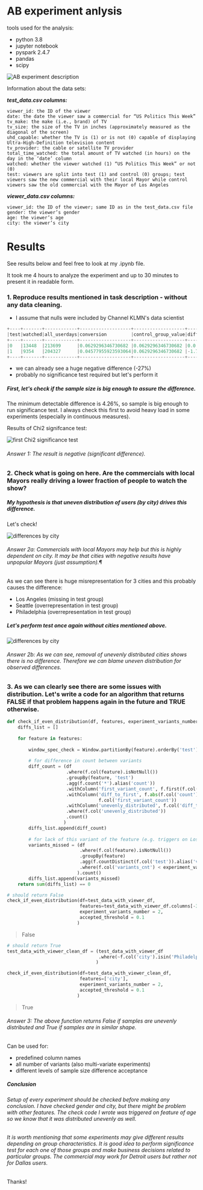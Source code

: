 # AB experiment anlysis
tools used for the analysis:
- python 3.8
- jupyter notebook
- pyspark 2.4.7
- pandas
- scipy

![AB experiment description](photos/experiment_description.png?raw=true "AB experiment description")

Information about the data sets:

***test_data.csv columns:***
```
viewer_id: the ID of the viewer
date: the date the viewer saw a commercial for “US Politics This Week”
tv_make: the make (i.e., brand) of TV
tv_size: the size of the TV in inches (approximately measured as the diagonal of the screen)
uhd_capable: whether the TV is (1) or is not (0) capable of displaying Ultra-High-Definition television content
tv_provider: the cable or satellite TV provider
total_time_watched: the total amount of TV watched (in hours) on the day in the ‘date’ column
watched: whether the viewer watched (1) “US Politics This Week” or not (0)
test: viewers are split into test (1) and control (0) groups; test viewers saw the new commercial with their local Mayor while control viewers saw the old commercial with the Mayor of Los Angeles
```
***viewer_data.csv columns:***
```
viewer_id: the ID of the viewer; same ID as in the test_data.csv file
gender: the viewer’s gender
age: the viewer’s age
city: the viewer’s city
```
# Results
See results below and feel free to look at my .ipynb file.

It took me 4 hours to analyze the experiment and up to 30 minutes to present it in readable form.

### 1. Reproduce results mentioned in task description - without any data cleaning.
- I assume that nulls were included by Channel KLMN's data scientist
```python
+----+-------+------------+-------------------+-------------------+-------------------+--------------------+
|test|watched|all_userdays|conversion         |control_group_value|diff_to_base_pp    |diff_to_base_perc   |
+----+-------+------------+-------------------+-------------------+-------------------+--------------------+
|0   |13448  |213699      |0.0629296346730682 |0.0629296346730682 |0.0                |0.0                 |
|1   |9354   |204327      |0.04577955923593064|0.0629296346730682 |-1.7150075437137555|-0.27252780865860043|
+----+-------+------------+-------------------+-------------------+-------------------+--------------------+
```
- we can already see a huge negative difference (-27%)
- probably no significance test required but let's perform it

##### First, let's check if the sample size is big enough to assure the difference.
The minimum detectable difference is 4.26%, so sample is big enough to run significance test. I always check this first to avoid heavy load in some experiments (especially in continuous measures).

Results of Chi2 signifcance test:

![first Chi2 significance test](photos/first_chi2_significance_test.png?raw=true "Chi2 significance test")

###### Answer 1: The result is negative (significant difference).


### 2. Check what is going on here. Are the commercials with local Mayors really driving a lower fraction of people to watch the show?
##### My hypothesis is that uneven distribution of users (by city) drives this difference.

Let's check!

![differences by city](photos/differences_by_city.png?raw=true "Differences by city")

###### Answer 2a: Commercials with local Mayors may help but this is highly dependent on city. It may be that cities with negative results have unpopular Mayors (just assumption).¶

As we can see there is huge misrepresentation for 3 cities and this probably causes the difference:
- Los Angeles (missing in test group)
- Seattle (overrepresentation in test group)
- Philadelphia (overrepresentation in test group)

##### Let's perform test once again without cities mentioned above.
![differences by city](photos/chi2_significance_test_without_unevenly_distributed_cities.png?raw=true "Chi2 significance test without skewed cities.")

###### Answer 2b: As we can see, removal of unevenly distributed cities shows there is no difference. Therefore we can blame uneven distribution for observed differences.

### 3. As we can clearly see there are some issues with distribution. Let's write a code for an algorithm that returns FALSE if that problem happens again in the future and TRUE otherwise.

```python
def check_if_even_distribution(df, features, experiment_variants_number, accepted_threshold):
    diffs_list = []
    
    for feature in features:
        
        window_spec_check = Window.partitionBy(feature).orderBy('test')
        
        # for difference in count between variants
        diff_count = (df
                      .where(f.col(feature).isNotNull())
                      .groupBy(feature, 'test')
                      .agg(f.count('*').alias('count'))
                      .withColumn('first_variant_count', f.first(f.col('count')).over(window_spec_check))
                      .withColumn('diff_to_first', f.abs(f.col('count') - f.col('first_variant_count')) /
                                  f.col('first_variant_count'))
                      .withColumn('unevenly_distributed', f.col('diff_to_first') > accepted_threshold)
                      .where(f.col('unevenly_distributed'))
                      .count()
                     )
        diffs_list.append(diff_count)
        
        # for lack of this variant of the feature (e.g. triggers on Los Angeles not being in control group)
        variants_missed = (df
                           .where(f.col(feature).isNotNull())
                           .groupBy(feature)
                           .agg(f.countDistinct(f.col('test')).alias('variants_cnt'))
                           .where(f.col('variants_cnt') < experiment_variants_number)
                          ).count()
        diffs_list.append(variants_missed)
    return sum(diffs_list) == 0
```

```python
# should return False
check_if_even_distribution(df=test_data_with_viewer_df,
                           features=test_data_with_viewer_df.columns[-3:],
                           experiment_variants_number = 2,
                           accepted_threshold = 0.1
                          )
```
>False

```python
# should return True
test_data_with_viewer_clean_df = (test_data_with_viewer_df
                                  .where(~f.col('city').isin('Philadelphia', 'Los Angeles', 'Seattle', 'Minneapolis'))
                                 )

check_if_even_distribution(df=test_data_with_viewer_clean_df,
                           features=['city'],
                           experiment_variants_number = 2,
                           accepted_threshold = 0.1
                          )
```
>True

###### Answer 3: The above function returns False if samples are unevenly distributed and True if samples are in similar shape.

Can be used for:
- predefined column names
- all number of variants (also multi-variate experiments)
- different levels of sample size difference acceptance

##### Conclusion
###### Setup of every experiment should be checked before making any conclusion. I have checked gender and city, but there might be problem with other features. The check code I wrote was triggered on feature of age so we know that it was distributed unevenly as well.

###### It is worth mentioning that some experiments may give different results depending on group characteristics. It is good idea to perform significance test for each one of those groups and make business decisions related to particular groups. The commercial may work for Detroit users but rather not for Dallas users.

Thanks!